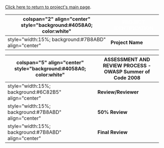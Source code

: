 [Click here to return to project's main
page](:Category:OWASP_OpenPGP_Extensions_for_HTTP_-_Enigform_and_mod_openpgp "wikilink").

| colspan="2" align="center" style="background:\#4058A0; color:white" | <font color="white">**PROJECT IDENTIFICATION** |
| ------------------------------------------------------------------- | ---------------------------------------------- |
| style="width:15%; background:\#7B8ABD" align="center"               | **Project Name**                               |

| colspan="5" align="center" style="background:\#4058A0; color:white" | ASSESSMENT AND REVIEW PROCESS - OWASP Summer of Code 2008 |
| ------------------------------------------------------------------- | --------------------------------------------------------- |
| style="width:15%; background:\#6C82B5" align="center"               | **Review/Reviewer**                                       |
| style="width:15%; background:\#7B8ABD" align="center"               | **50% Review**                                            |
| style="width:15%; background:\#7B8ABD" align="center"               | **Final Review**                                          |